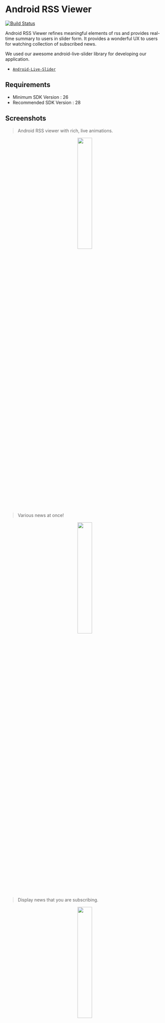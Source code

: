 # Android RSS Viewer

[![Build Status](https://travis-ci.org/Park-Wonbin/android-rss-viewer.svg?branch=master)](https://travis-ci.org/Park-Wonbin/android-rss-viewer)

Android RSS Viewer refines meaningful elements of rss and provides real-time summary to users in slider form. It provides a wonderful UX to users for watching collection of subscribed news.

We used our awesome android-live-slider library for developing our application.
- [`Android-Live-Slider`](https://github.com/shhj1998/android-live-slider)


Requirements
------------
- Minimum SDK Version : 26
- Recommended SDK Version : 28


Screenshots
------------

> Android RSS viewer with rich, live animations.

<p align="center">
    <img src="https://github.com/Park-Wonbin/android-rss-viewer/blob/master/screenshot/new-rss-viewer-1.gif" width="30%"/>
</p>

> Various news at once!

<p align="center">
    <img src="https://github.com/Park-Wonbin/android-rss-viewer/blob/master/screenshot/new-rss-viewer-2.gif" width="30%"/>
</p>


> Display news that you are subscribing.

<p align="center">
    <img src="https://github.com/Park-Wonbin/android-rss-viewer/blob/master/screenshot/new-rss-viewer-3.gif" width="30%"/>
</p>


> You can search news by words!

<p align="center">
    <img src="https://github.com/Park-Wonbin/android-rss-viewer/blob/master/screenshot/new-rss-viewer-4.gif" width="30%"/>
</p>


> We also supports RSS containing the video.

<p align="center">
    <img src="https://github.com/Park-Wonbin/android-rss-viewer/blob/master/screenshot/new-rss-viewer-5.gif" width="30%"/>
</p>


Library Used
------------

- [Android-Live-Slider](https://github.com/shhj1998/android-live-slider) - Provides components for live animation Slide View.
- [Retrofit](https://github.com/square/retrofit) - Provides features to make a internet request and fetch data from APIs.
- [Gson](https://github.com/google/gson) - Parse json form response to RSS object used in our application.
- [Glide](https://github.com/bumptech/glide) - An image loading and caching library for Android focused on smooth scrolling.
- [CircleIndicator](https://github.com/ongakuer/CircleIndicator) - A lightweight indicator like in nexus 5 launcher.
- [AndroidPhotoFilters](https://github.com/Zomato/AndroidPhotoFilters) - Android photo filter library.
- [Android-SpinKit](https://github.com/ybq/Android-SpinKit) - Used for loading animation.


License
------------

    Copyright 2019 POSCAT.

    Licensed under the Apache License, Version 2.0 (the "License");
    you may not use this file except in compliance with the License.
    You may obtain a copy of the License at

       http://www.apache.org/licenses/LICENSE-2.0

    Unless required by applicable law or agreed to in writing, software
    distributed under the License is distributed on an "AS IS" BASIS,
    WITHOUT WARRANTIES OR CONDITIONS OF ANY KIND, either express or implied.
    See the License for the specific language governing permissions and
    limitations under the License.
    
